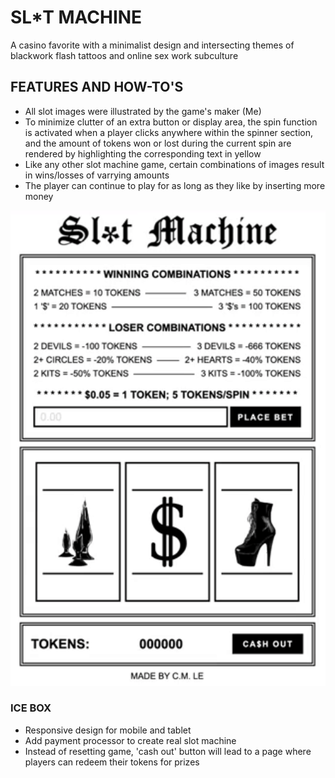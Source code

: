 # SL*T MACHINE  

A casino favorite with a minimalist design and intersecting themes of blackwork flash tattoos and online sex work subculture

## FEATURES AND HOW-TO'S

- All slot images were illustrated by the game's maker (Me)
- To minimize clutter of an extra button or display area, the spin function is activated when a player clicks anywhere within the spinner section, and the amount of tokens won or lost during the current spin are rendered by highlighting the corresponding text in yellow
- Like any other slot machine game, certain combinations of images result in wins/losses of varrying amounts
- The player can continue to play for as long as they like by inserting more money

<img src="images/demo.gif" width="700">

### ICE BOX

- Responsive design for mobile and tablet
- Add payment processor to create real slot machine
- Instead of resetting game, 'cash out' button will lead to a page where players can redeem their tokens for prizes